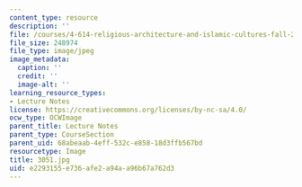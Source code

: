 ```yaml
---
content_type: resource
description: ''
file: /courses/4-614-religious-architecture-and-islamic-cultures-fall-2002/e2293155e736afe2a94aa96b67a762d3_3051.jpg
file_size: 248974
file_type: image/jpeg
image_metadata:
  caption: ''
  credit: ''
  image-alt: ''
learning_resource_types:
- Lecture Notes
license: https://creativecommons.org/licenses/by-nc-sa/4.0/
ocw_type: OCWImage
parent_title: Lecture Notes
parent_type: CourseSection
parent_uid: 68abeaab-4eff-532c-e858-18d3ffb567bd
resourcetype: Image
title: 3051.jpg
uid: e2293155-e736-afe2-a94a-a96b67a762d3
---
```

